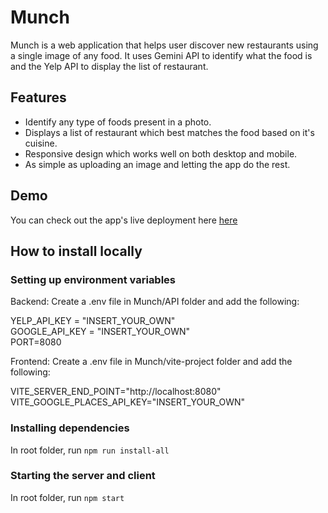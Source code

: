 # Munch

Munch is a web application that helps user discover new restaurants using a single image of any food. It uses Gemini API to identify what the food is and the Yelp API to display the list of restaurant.

## Features ##
- Identify any type of foods present in a photo.
- Displays a list of restaurant which best matches the food based on it's cuisine.
- Responsive design which works well on both desktop and mobile.
- As simple as uploading an image and letting the app do the rest.

## Demo ##
You can check out the app's live deployment here [here](https://munchapp.vercel.app)

## How to install locally ##

### Setting up environment variables ###
Backend:
Create a .env file in Munch/API folder and add the following:

YELP_API_KEY = "INSERT_YOUR_OWN"  
GOOGLE_API_KEY = "INSERT_YOUR_OWN"  
PORT=8080  

Frontend:
Create a .env file in Munch/vite-project folder and add the following:

VITE_SERVER_END_POINT="http://localhost:8080"   
VITE_GOOGLE_PLACES_API_KEY="INSERT_YOUR_OWN"    

### Installing dependencies ###
In root folder, run `npm run install-all`

### Starting the server and client ###
In root folder, run `npm start`
